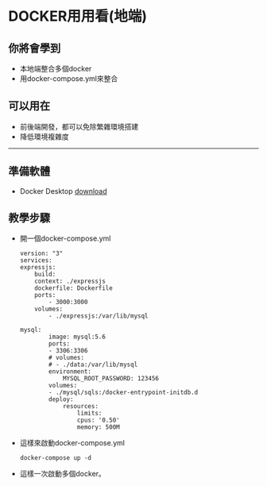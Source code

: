 # DOCKER用用看(地端) #

## 你將會學到 ##
- 本地端整合多個docker
- 用docker-compose.yml來整合


## 可以用在 ##
- 前後端開發，都可以免除繁雜環境搭建
- 降低環境複雜度
---

## 準備軟體 ##
- Docker Desktop  [download](https://www.docker.com/get-started) 

## 教學步驟 ##
- 開一個docker-compose.yml
    ```
    version: "3"
    services:
    expressjs:
        build:
        context: ./expressjs
        dockerfile: Dockerfile
        ports:
            - 3000:3000
        volumes: 
            - ./expressjs:/var/lib/mysql

    mysql:
            image: mysql:5.6
            ports:
            - 3306:3306
            # volumes: 
            # - ./data:/var/lib/mysql
            environment:
                MYSQL_ROOT_PASSWORD: 123456
            volumes: 
            - ./mysql/sqls:/docker-entrypoint-initdb.d
            deploy:
                resources:
                    limits:
                    cpus: '0.50'
                    memory: 500M
    ```
- 這樣來啟動docker-compose.yml
    ```
    docker-compose up -d
    ```
- 這樣一次啟動多個docker。    









